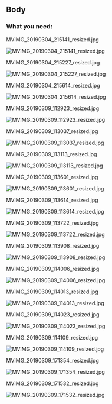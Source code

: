 ## Body

### What you need:

MVIMG_20190304_215141_resized.jpg

![MVIMG_20190304_215141_resized.jpg](imgs_body/MVIMG_20190304_215141_resized.jpg)

MVIMG_20190304_215227_resized.jpg

![MVIMG_20190304_215227_resized.jpg](imgs_body/MVIMG_20190304_215227_resized.jpg)

MVIMG_20190304_215614_resized.jpg

![MVIMG_20190304_215614_resized.jpg](imgs_body/MVIMG_20190304_215614_resized.jpg)

MVIMG_20190309_112923_resized.jpg

![MVIMG_20190309_112923_resized.jpg](imgs_body/MVIMG_20190309_112923_resized.jpg)

MVIMG_20190309_113037_resized.jpg

![MVIMG_20190309_113037_resized.jpg](imgs_body/MVIMG_20190309_113037_resized.jpg)

MVIMG_20190309_113113_resized.jpg

![MVIMG_20190309_113113_resized.jpg](imgs_body/MVIMG_20190309_113113_resized.jpg)

MVIMG_20190309_113601_resized.jpg

![MVIMG_20190309_113601_resized.jpg](imgs_body/MVIMG_20190309_113601_resized.jpg)

MVIMG_20190309_113614_resized.jpg

![MVIMG_20190309_113614_resized.jpg](imgs_body/MVIMG_20190309_113614_resized.jpg)

MVIMG_20190309_113722_resized.jpg

![MVIMG_20190309_113722_resized.jpg](imgs_body/MVIMG_20190309_113722_resized.jpg)

MVIMG_20190309_113908_resized.jpg

![MVIMG_20190309_113908_resized.jpg](imgs_body/MVIMG_20190309_113908_resized.jpg)

MVIMG_20190309_114006_resized.jpg

![MVIMG_20190309_114006_resized.jpg](imgs_body/MVIMG_20190309_114006_resized.jpg)

MVIMG_20190309_114013_resized.jpg

![MVIMG_20190309_114013_resized.jpg](imgs_body/MVIMG_20190309_114013_resized.jpg)

MVIMG_20190309_114023_resized.jpg

![MVIMG_20190309_114023_resized.jpg](imgs_body/MVIMG_20190309_114023_resized.jpg)

MVIMG_20190309_114109_resized.jpg

![MVIMG_20190309_114109_resized.jpg](imgs_body/MVIMG_20190309_114109_resized.jpg)

MVIMG_20190309_171354_resized.jpg

![MVIMG_20190309_171354_resized.jpg](imgs_body/MVIMG_20190309_171354_resized.jpg)

MVIMG_20190309_171532_resized.jpg

![MVIMG_20190309_171532_resized.jpg](imgs_body/MVIMG_20190309_171532_resized.jpg)
